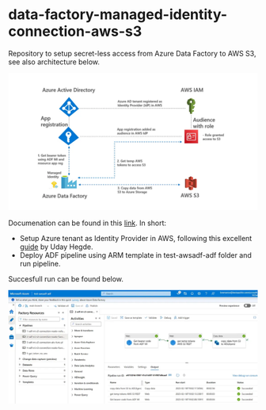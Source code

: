 # data-factory-managed-identity-connection-aws-s3
Repository to setup secret-less access from Azure Data Factory to AWS S3, see also architecture below.

![architecture](images/architecture.png)

Documenation can be found in this [link](https://rebremer.medium.com/9353f3309efb). In short:

- Setup Azure tenant as Identity Provider in AWS, following this excellent [guide](https://blog.identitydigest.com/azuread-access-aws/) by Uday Hegde.
- Deploy ADF pipeline using ARM template in test-awsadf-adf folder and run pipeline.

Succesfull run can be found below.

![successful run](images/successful_run.png)